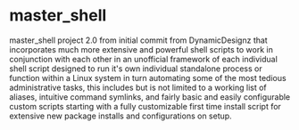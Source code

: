 # master_shell
master_shell project 2.0 from initial commit from DynamicDesignz that incorporates much more extensive and   powerful shell scripts to work in conjunction with each other in an unofficial framework of each individual shell script designed to run it's own individual standalone process or function within a Linux system in turn automating some of the most tedious administrative tasks, this includes but is not limited to a working list of aliases, intuitive command symlinks, and fairly basic and easily configurable custom scripts starting with a fully customizable first time install script for extensive new package installs and configurations on setup.

 
